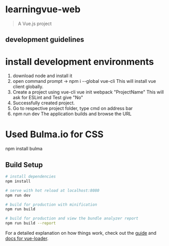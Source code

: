 # learningvue-web

> A Vue.js project

## development guidelines

# install development environments
1. download node and install it
2. open command prompt -> npm i --global vue-cli
  This will install vue client globally.
3. Create a project using vue-cli
  vue init webpack "ProjectName"
  This will ask for ESLint and Test give "No"
4. Successfully created project.
5. Go to respective project folder, type cmd on address bar
6. npm run dev
  The application builds and browse the URL

# Used Bulma.io for CSS
npm install bulma

## Build Setup

``` bash
# install dependencies
npm install

# serve with hot reload at localhost:8080
npm run dev

# build for production with minification
npm run build

# build for production and view the bundle analyzer report
npm run build --report
```

For a detailed explanation on how things work, check out the [guide](http://vuejs-templates.github.io/webpack/) and [docs for vue-loader](http://vuejs.github.io/vue-loader).
